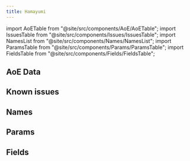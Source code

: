 ```yaml
---
title: Hamayumi
---
```


import AoETable from "@site/src/components/AoE/AoETable";
import IssuesTable from "@site/src/components/Issues/IssuesTable";
import NamesList from "@site/src/components/Names/NamesList";
import ParamsTable from "@site/src/components/Params/ParamsTable";
import FieldsTable from "@site/src/components/Fields/FieldsTable";

## AoE Data

<AoETable item_key="hamayumi" data_src="weapon" />

## Known issues

<IssuesTable item_key="hamayumi" data_src="weapon" />

## Names

<NamesList item_key="hamayumi" data_src="weapon" />

## Params

<ParamsTable item_key="hamayumi" data_src="weapon" />

## Fields

<FieldsTable item_key="hamayumi" data_src="weapon" />
